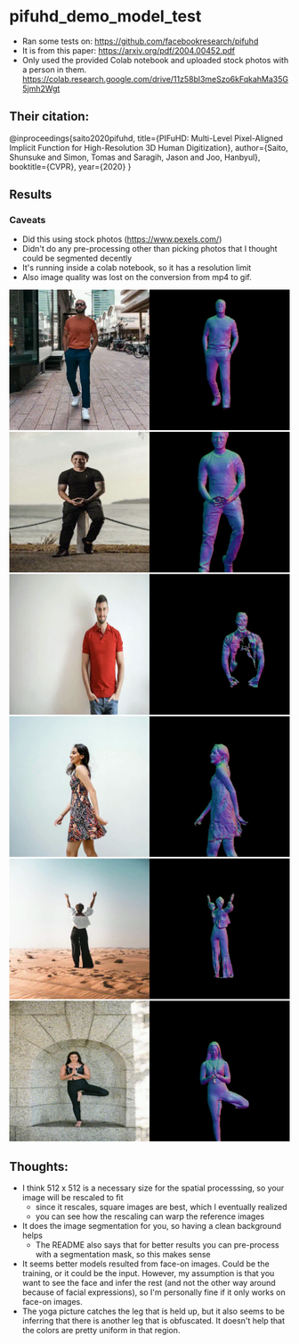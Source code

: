 # pifuhd_demo_model_test

- Ran some tests on: https://github.com/facebookresearch/pifuhd
- It is from this paper: https://arxiv.org/pdf/2004.00452.pdf
- Only used the provided Colab notebook and uploaded stock photos with a person in them. https://colab.research.google.com/drive/11z58bl3meSzo6kFqkahMa35G5jmh2Wgt

## Their citation:
@inproceedings{saito2020pifuhd,
  title={PIFuHD: Multi-Level Pixel-Aligned Implicit Function for High-Resolution 3D Human Digitization},
  author={Saito, Shunsuke and Simon, Tomas and Saragih, Jason and Joo, Hanbyul},
  booktitle={CVPR},
  year={2020}
}

## Results

### Caveats
- Did this using stock photos (https://www.pexels.com/)
- Didn't do any pre-processing other than picking photos that I thought could be segmented decently
- It's running inside a colab notebook, so it has a resolution limit
- Also image quality was lost on the conversion from mp4 to gif.

![image](/walking.gif)
![image](/water.gif)
![image](/half.gif)
![image](/side.gif)
![image](/back.gif)
![image](/yoga.gif)

## Thoughts:
- I think 512 x 512 is a necessary size for the spatial processsing, so your image will be rescaled to fit
  - since it rescales, square images are best, which I eventually realized
  - you can see how the rescaling can warp the reference images
- It does the image segmentation for you, so having a clean background helps
  - The README also says that for better results you can pre-process with a segmentation mask, so this makes sense
- It seems better models resulted from face-on images. Could be the training, or it could be the input. However, my assumption is that you want to see the face and infer the rest (and not the other way around because of facial expressions), so I'm personally fine if it only works on face-on images.
- The yoga picture catches the leg that is held up, but it also seems to be inferring that there is another leg that is obfuscated. It doesn't help that the colors are pretty uniform in that region.
